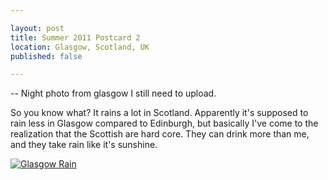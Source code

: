 ```yaml
---

layout: post
title: Summer 2011 Postcard 2
location: Glasgow, Scotland, UK
published: false

---
```


-- Night photo from glasgow I still need to upload.

So you know what? It rains a lot in Scotland. Apparently it's supposed to rain less in Glasgow compared to Edinburgh, but basically I've come to the realization that the Scottish are hard core. They can drink more than me, and they take rain like it's sunshine.

[![Glasgow Rain](/images/2011/7/glasgow.png)](http://www.wunderground.com/NORMS/DisplayNORMS.asp?AirportCode=EGPF&SafeCityName=Glasgow&StateCode=&Units=none&IATA=WUI)
